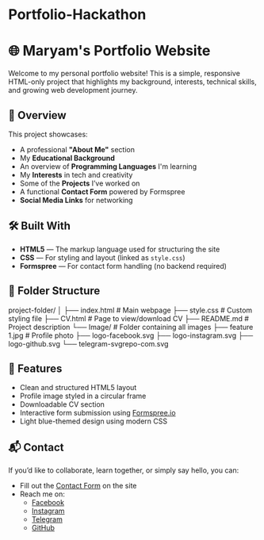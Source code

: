 # Portfolio-Hackathon
# 🌐 Maryam's Portfolio Website

Welcome to my personal portfolio website! This is a simple, responsive HTML-only project that highlights my background, interests, technical skills, and growing web development journey.

## 📌 Overview

This project showcases:

- A professional **"About Me"** section
- My **Educational Background**
- An overview of **Programming Languages** I'm learning
- My **Interests** in tech and creativity
- Some of the **Projects** I’ve worked on
- A functional **Contact Form** powered by Formspree
- **Social Media Links** for networking

## 🛠️ Built With

- **HTML5** — The markup language used for structuring the site
- **CSS** — For styling and layout (linked as `style.css`)
- **Formspree** — For contact form handling (no backend required)

## 📁 Folder Structure
project-folder/
│
├── index.html # Main webpage
├── style.css # Custom styling file
├── CV.html # Page to view/download CV
├── README.md # Project description
└── Image/ # Folder containing all images
├── feature 1.jpg # Profile photo
├── logo-facebook.svg
├── logo-instagram.svg
├── logo-github.svg
└── telegram-svgrepo-com.svg

## 🧠 Features

- Clean and structured HTML5 layout
- Profile image styled in a circular frame
- Downloadable CV section
- Interactive form submission using [Formspree.io](https://formspree.io)
- Light blue-themed design using modern CSS

## 📬 Contact

If you’d like to collaborate, learn together, or simply say hello, you can:

- Fill out the [Contact Form](#contact) on the site
- Reach me on:
  - [Facebook](https://www.facebook.com/akeushola.maryamkofoworola.1?mibextid=ZbWKwL)
  - [Instagram](https://www.instagram.com/akeusholamaryamkofoworola?igsh=YzljYTk1ODg3Zg==)
  - [Telegram](https://t.me/kofoworola2809)
  - [GitHub](https://github.com/kofoworola2809)
